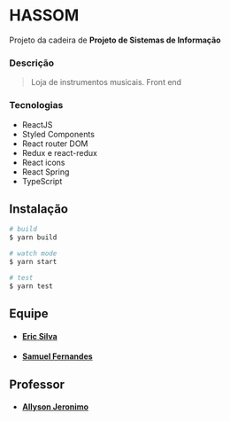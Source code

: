 # HASSOM
Projeto da cadeira de **Projeto de Sistemas de Informação**

### Descrição

> Loja de instrumentos musicais.
> Front end

### Tecnologias 

* ReactJS
* Styled Components
* React router DOM
* Redux e react-redux
* React icons
* React Spring
* TypeScript

## Instalação

``` bash
# build
$ yarn build
````  
````bash
# watch mode
$ yarn start
````  
````bash
# test
$ yarn test
````

## Equipe

* #### [Eric Silva](https://github.com/eric218110/)
* #### [Samuel Fernandes](https://github.com/Samuelxd42/)

## Professor

* #### [Allyson Jeronimo](https://github.com/allysonjeronimo)
